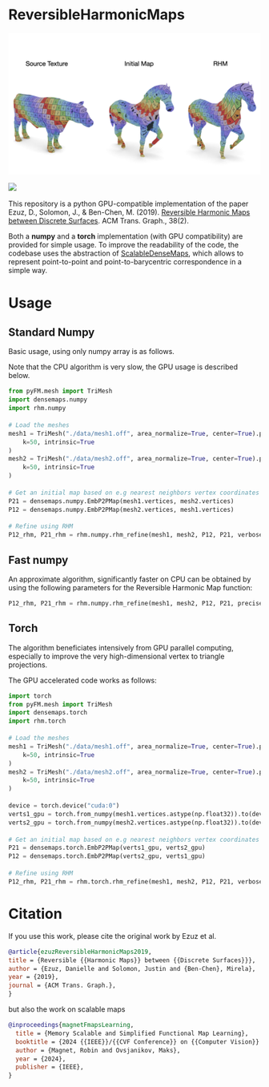 # ReversibleHarmonicMaps

<p align="center">
<img src="examples/data/teaser.png">
</p>

[![](https://github.com/RobinMagnet/ReversibleHarmonicMaps/actions/workflows/documentation.yml/badge.svg)](https://robinmagnet.github.io/ReversibleHarmonicMaps/)


This repository is a python GPU-compatible implementation of the paper Ezuz, D., Solomon, J., & Ben-Chen, M. (2019). [Reversible Harmonic Maps between Discrete Surfaces](https://dl.acm.org/doi/10.1145/3202660). ACM Trans. Graph., 38(2).

Both a **numpy** and a **torch** implementation (with GPU compatibility) are provided for simple usage. To improve the readability of the code, the codebase uses the abstraction of [ScalableDenseMaps](https://github.com/RobinMagnet/ScalableDenseMaps), which allows to represent point-to-point and point-to-barycentric correspondence in a simple way.

# Usage

## Standard Numpy
Basic usage, using only numpy array is as follows.

Note that the CPU algorithm is very slow, the GPU usage is described below.

```python
from pyFM.mesh import TriMesh
import densemaps.numpy
import rhm.numpy

# Load the meshes
mesh1 = TriMesh("./data/mesh1.off", area_normalize=True, center=True).process(
    k=50, intrinsic=True
)
mesh2 = TriMesh("./data/mesh2.off", area_normalize=True, center=True).process(
    k=50, intrinsic=True
)

# Get an initial map based on e.g nearest neighbors vertex coordinates
P21 = densemaps.numpy.EmbP2PMap(mesh1.vertices, mesh2.vertices)
P12 = densemaps.numpy.EmbP2PMap(mesh2.vertices, mesh1.vertices)

# Refine using RHM
P12_rhm, P21_rhm = rhm.numpy.rhm_refine(mesh1, mesh2, P12, P21, verbose=True)
```

## Fast numpy

An approximate algorithm, significantly faster on CPU can be obtained by using the following parameters for the Reversible Harmonic Map function:
```python
P12_rhm, P21_rhm = rhm.numpy.rhm_refine(mesh1, mesh2, P12, P21, precise=False, last_precise=True verbose=True)
```

## Torch

The algorithm beneficiates intensively from GPU parallel computing, especially to improve the very high-dimensional vertex to triangle projections.

The GPU accelerated code works as follows:

```python
import torch
from pyFM.mesh import TriMesh
import densemaps.torch
import rhm.torch

# Load the meshes
mesh1 = TriMesh("./data/mesh1.off", area_normalize=True, center=True).process(
    k=50, intrinsic=True
)
mesh2 = TriMesh("./data/mesh2.off", area_normalize=True, center=True).process(
    k=50, intrinsic=True
)

device = torch.device("cuda:0")
verts1_gpu = torch.from_numpy(mesh1.vertices.astype(np.float32)).to(device=device)
verts2_gpu = torch.from_numpy(mesh2.vertices.astype(np.float32)).to(device=device)

# Get an initial map based on e.g nearest neighbors vertex coordinates
P21 = densemaps.torch.EmbP2PMap(verts1_gpu, verts2_gpu)
P12 = densemaps.torch.EmbP2PMap(verts2_gpu, verts1_gpu)

# Refine using RHM
P12_rhm, P21_rhm = rhm.torch.rhm_refine(mesh1, mesh2, P12, P21, verbose=True)
```

# Citation

If you use this work, please cite the original work by Ezuz et al.
```bibtex
@article{ezuzReversibleHarmonicMaps2019,
title = {Reversible {{Harmonic Maps}} between {{Discrete Surfaces}}},
author = {Ezuz, Danielle and Solomon, Justin and {Ben-Chen}, Mirela},
year = {2019},
journal = {ACM Trans. Graph.},
}
```

but also the work on scalable maps
```bibtex
@inproceedings{magnetFmapsLearning,
  title = {Memory Scalable and Simplified Functional Map Learning},
  booktitle = {2024 {{IEEE}}/{{CVF Conference}} on {{Computer Vision}} and {{Pattern Recognition}} ({{CVPR}})},
  author = {Magnet, Robin and Ovsjanikov, Maks},
  year = {2024},
  publisher = {IEEE},
}
```
